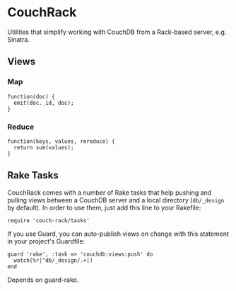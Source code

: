 # CouchRack

Utilities that simplify working with CouchDB from a Rack-based server, e.g. Sinatra.

## Views

### Map

    function(doc) {
      emit(doc._id, doc);
    }

### Reduce

    function(keys, values, rereduce) {
      return sum(values);
    }

## Rake Tasks

CouchRack comes with a number of Rake tasks that help pushing and pulling views between a CouchDB server and a local directory (`db/_design` by default). In order to use them, just add this line to your Rakefile:

    require 'couch-rack/tasks'

If you use Guard, you can auto-publish views on change with this statement in your project's Guardfile:

    guard 'rake', :task => 'couchdb:views:push' do
      watch(%r|^db/_design/.+|)
    end

Depends on guard-rake.
